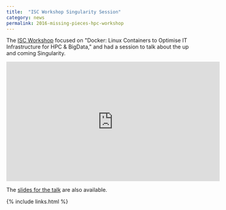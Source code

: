 ```yaml
---
title:  "ISC Workshop Singularity Session"
category: news
permalink: 2016-missing-pieces-hpc-workshop
---
```



The <a href="http://qnib.org/isc/" target="_blank">ISC Workshop</a> focused on "Docker: Linux Containers to Optimise IT Infrastructure for HPC & BigData," and had a session to talk about the up and coming Singularity.

<iframe width="560" height="315" src="https://www.youtube.com/embed/IC74-Zz3J9Q?list=PLfE3_wJGw9KS0Zcl1KEEzziRMT5rYtGXv" frameborder="0" allowfullscreen></iframe>

The <a href="http://qnib.org/data/isc2016/3_missing_pieces.pdf" target="_blank">slides for the talk</a> are also available.

{% include links.html %}
